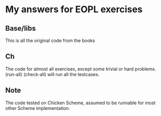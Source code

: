 

# My answers for EOPL exercises

## Base/libs
 This is all the original code from the books

## Ch
 The code for almost all exercises, except some trivial or hard problems.
 (run-all) (check-all) will run all the testcases.

## Note
 The code tested on Chicken Scheme,
 assumed to be runnable for most other Scheme implementation.
